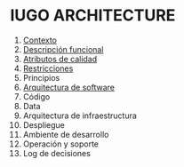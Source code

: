 IUGO ARCHITECTURE
====

1.  [Contexto]
2.  [Descripción funcional]
3.  [Atributos de calidad]
4.  [Restricciones]
5.  Principios
6.  [Arquitectura de software]
7.  Código
8.  Data
9.  Arquitectura de infraestructura
10. Despliegue
11. Ambiente de desarrollo
12. Operación y soporte
13. Log de decisiones  


[Contexto]: ./1.%20Contexto/Context.md
[Descripción funcional]: ./2.%20Descripcion%20funcional/functional-overview.md
[Atributos de calidad]: ./3.%20Atributos%20calidad/quality-attributes.md
[Restricciones]: ./4.%20Restricciones/constraints.md
[Arquitectura de software]: ./6.%20Arquitectura%20de%20software/software-architecture.md